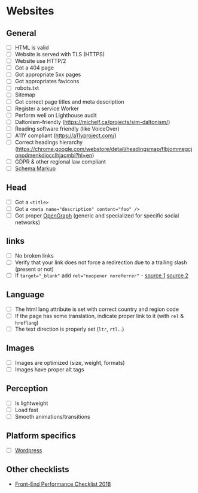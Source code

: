 # Websites

## General

-   [ ] HTML is valid
-   [ ] Website is served with TLS (HTTPS)
-   [ ] Website use HTTP/2
-   [ ] Got a 404 page
-   [ ] Got appropriate 5xx pages
-   [ ] Got appropriates favicons
-   [ ] robots.txt
-   [ ] Sitemap
-   [ ] Got correct page titles and meta description
-   [ ] Register a service Worker
-   [ ] Perform well on Lighthouse audit
-   [ ] Daltonism-friendly (https://michelf.ca/projects/sim-daltonism/)
-   [ ] Reading software friendly (like VoiceOver)
-   [ ] A11Y compliant (https://a11yproject.com/)
-   [ ] Correct headings hierarchy (https://chrome.google.com/webstore/detail/headingsmap/flbjommegcjonpdmenkdiocclhjacmbi?hl=en)
-   [ ] GDPR & other regional law compliant
-   [ ] [Schema Markup](https://schema.org/)

## Head

-   [ ] Got a `<title>`
-   [ ] Got a `<meta name="description" content="foo" />`
-   [ ] Got proper [OpenGraph](http://ogp.me/) (generic and specialized for specific social networks)

## links

-   [ ] No broken links
-   [ ] Verify that your link does not force a redirection due to a trailing slash (present or not)
-   [ ] If `target="_blank"` add `rel="noopener noreferrer"` - [source 1](https://mathiasbynens.github.io/rel-noopener/) [source 2](https://www.jitbit.com/alexblog/256-targetblank---the-most-underestimated-vulnerability-ever/)

## Language

-   [ ] The html lang attribute is set with correct country and region code
-   [ ] If the page has some translation, indicate proper link to it (with `rel` & `hreflang`)
-   [ ] The text direction is properly set (`ltr`, `rtl`...)

## Images

-   [ ] Images are optimized (size, weight, formats)
-   [ ] Images have proper alt tags

## Perception

-   [ ] Is lightweight
-   [ ] Load fast
-   [ ] Smooth animations/transitions

## Platform specifics

-   [ ] [Wordpress](wordpress/readme.md)

## Other checklists

-   [Front-End Performance Checklist 2018](https://www.smashingmagazine.com/2018/01/front-end-performance-checklist-2018-pdf-pages/)
